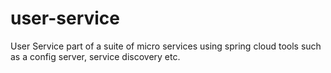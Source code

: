# user-service 
User Service part of a suite of micro services using spring cloud tools such as a config server, service discovery etc.
